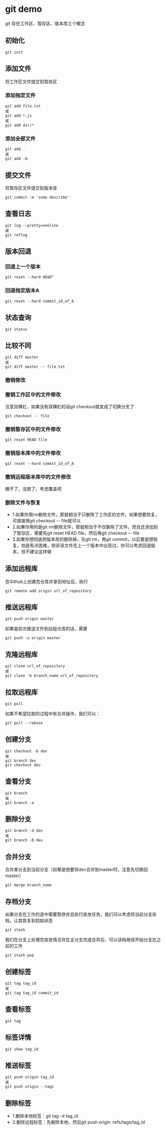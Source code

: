 # git demo
git 存在工作区、暂存区、版本库三个概念

## 初始化
```git
git init
```

## 添加文件
将工作区文件提交到暂存区

### 添加指定文件
```git
git add file.txt
或
git add *.js
或
git add dir/*
```

### 添加全部文件
```git
git add .
或
git add -A
```

## 提交文件
将暂存区文件提交到版本库
```git
git commit -m 'some describe'
```

## 查看日志
```git
git log --pretty=oneline
或
git reflog
```

## 版本回退
### 回退上一个版本
```git
git reset --hard HEAD^
```
### 回退指定版本A
```git
git reset --hard commit_id_of_A
```

## 状态查询
```git
git status
```

## 比较不同
```git 
git diff master
或
git diff master -- file.txt
```

### 撤销修改

### 撤销工作区中的文件修改
注意双横杠，如果没有双横杠的话git checkout就变成了切换分支了
```git
git checkout -- file
```

### 撤销暂存区中的文件修改
```git
git reset HEAD file
```

### 撤销版本库中的文件修改
```git
git reset --hard commit_id_of_A
```

### 撤销远程版本库中的文件修改
撤不了，没救了，考虑覆盖吧

### 删除文件与恢复
+ 1.如果你用rm删除文件，那就相当于只删除了工作区的文件，如果想要恢复，可直接用git checkout -- file就可以
+ 2.如果你用的是git rm删除文件，那就相当于不仅删除了文件，而且还添加到了暂存区，需要先git reset HEAD file，然后再git checkout -- file
+ 3.如果你想彻底把版本库的删除掉，先git rm，再git commit，以后要是想恢复，怕是有点困难，除非该文件在上一个版本中出现过，你可以考虑回退版本，但不建议这样做

## 添加远程库
在Github上创建完仓库并拿到地址后，执行
```git
git remote add origin url_of_repository
```

## 推送远程库
```git
git push origin master
```
如果是初次推送文件到远程仓库的话，需要
```git
git push -u origin master
```

## 克隆远程库
```git
git clone url_of_repository
或
git clone -b branch_name url_of_repository
```

## 拉取远程库
```git
git pull
```
如果不希望拉取的过程中有合并操作，我们可以：
```git
git pull --rebase
```

## 创建分支
```git
git checkout -b dev
或
git branch dev
git checkout dev
```

## 查看分支
```git
git branch
或
git branch -a
```

## 删除分支
``` git
git branch -d dev
或
git branch -D dev
```

## 合并分支
合并某分支到当前分支（如果是想要将dev合并到master时，注意先切换回master）
``` git
git merge branch_name
```

## 存档分支
如果分支在工作的途中需要暂停并且执行突发任务，我们可以考虑将当前分支存档，让其恢复到初始状态
```git
git stash
```
我们在分支上处理完突发情况并在主分支完成合并后，可以读档继续开始分支在之前的工作
```git
git stash pop
```

## 创建标签
```git
git tag tag_id
或
git tag tag_id commit_id
```

## 查看标签
```git
git tag
```

## 标签详情
```git
git show tag_id
```

## 推送标签
```git
git push origin tag_id
或
git push origin --tags
```

## 删除标签
+ 1.删除本地标签：git tag -d tag_id
+ 2.删除远程标签：先删除本地，然后git push origin :refs/tags/tag_id
